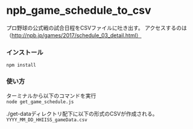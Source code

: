 # npb_game_schedule_to_csv
プロ野球の公式戦の試合日程をCSVファイルに吐き出す。
アクセスするのは（http://npb.jp/games/2017/schedule_03_detail.html）


### インストール
`npm install `

### 使い方
ターミナルから以下のコマンドを実行  
`node get_game_schedule.js`

./get-dataディレクトリ配下に以下の形式のCSVが作成される。  
`YYYY_MM_DD_HHIISS_gameData.csv`